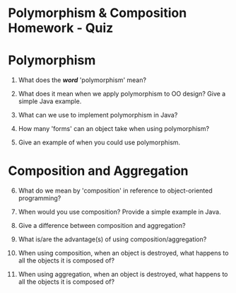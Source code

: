 # Polymorphism & Composition Homework - Quiz

# Polymorphism

1. What does the ___word___ 'polymorphism' mean?

2. What does it mean when we apply polymorphism to OO design? Give a simple Java example.

3. What can we use to implement polymorphism in Java?

4. How many 'forms' can an object take when using polymorphism?

5. Give an example of when you could use polymorphism.



# Composition and Aggregation

6. What do we mean by 'composition' in reference to object-oriented programming?

7. When would you use composition? Provide a simple example in Java.

8. Give a difference between composition and aggregation?

9. What is/are the advantage(s) of using composition/aggregation?

10. When using composition, when an object is destroyed, what happens to all the objects it is composed of?

11. When using aggregation, when an object is destroyed, what happens to all the objects it is composed of?